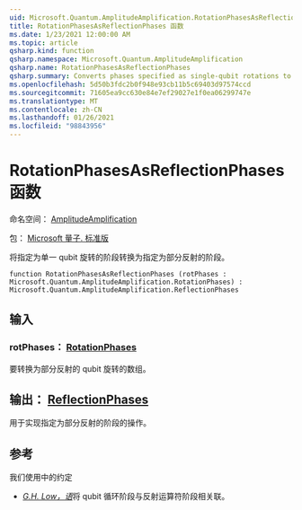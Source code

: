```yaml
---
uid: Microsoft.Quantum.AmplitudeAmplification.RotationPhasesAsReflectionPhases
title: RotationPhasesAsReflectionPhases 函数
ms.date: 1/23/2021 12:00:00 AM
ms.topic: article
qsharp.kind: function
qsharp.namespace: Microsoft.Quantum.AmplitudeAmplification
qsharp.name: RotationPhasesAsReflectionPhases
qsharp.summary: Converts phases specified as single-qubit rotations to phases specified as partial reflections.
ms.openlocfilehash: 5d50b3fdc2b0f948e93cb11b5c69403d97574ccd
ms.sourcegitcommit: 71605ea9cc630e84e7ef29027e1f0ea06299747e
ms.translationtype: MT
ms.contentlocale: zh-CN
ms.lasthandoff: 01/26/2021
ms.locfileid: "98843956"
---
```

# <a name="rotationphasesasreflectionphases-function"></a>RotationPhasesAsReflectionPhases 函数

命名空间： [AmplitudeAmplification](xref:Microsoft.Quantum.AmplitudeAmplification)

包： [Microsoft 量子. 标准版](https://nuget.org/packages/Microsoft.Quantum.Standard)


将指定为单一 qubit 旋转的阶段转换为指定为部分反射的阶段。

```qsharp
function RotationPhasesAsReflectionPhases (rotPhases : Microsoft.Quantum.AmplitudeAmplification.RotationPhases) : Microsoft.Quantum.AmplitudeAmplification.ReflectionPhases
```


## <a name="input"></a>输入

### <a name="rotphases--rotationphases"></a>rotPhases： [RotationPhases](xref:Microsoft.Quantum.AmplitudeAmplification.RotationPhases)

要转换为部分反射的 qubit 旋转的数组。



## <a name="output--reflectionphases"></a>输出： [ReflectionPhases](xref:Microsoft.Quantum.AmplitudeAmplification.ReflectionPhases)

用于实现指定为部分反射的阶段的操作。

## <a name="references"></a>参考

我们使用中的约定

- [ *G.H. Low，语*](https://arxiv.org/abs/1707.05391)将 qubit 循环阶段与反射运算符阶段相关联。